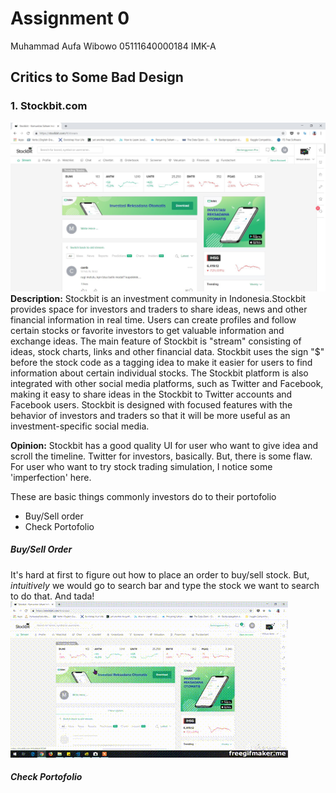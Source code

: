 # Assignment 0

Muhammad Aufa Wibowo
05111640000184
IMK-A

## Critics to Some Bad Design
### 1. Stockbit.com
![stockbit](img/stockbit.jpg "stockbit")
**Description:** Stockbit is an investment community in Indonesia.Stockbit provides space for investors and traders to share ideas, news and other financial information in real time. Users can create profiles and follow certain stocks or favorite investors to get valuable information and exchange ideas. The main feature of Stockbit is "stream" consisting of ideas, stock charts, links and other financial data. Stockbit uses the sign "$" before the stock code as a tagging idea to make it easier for users to find information about certain individual stocks. The Stockbit platform is also integrated with other social media platforms, such as Twitter and Facebook, making it easy to share ideas in the Stockbit to Twitter accounts and Facebook users. Stockbit is designed with focused features with the behavior of investors and traders so that it will be more useful as an investment-specific social media.

**Opinion:** Stockbit has a good quality UI for user who want to give idea and scroll the timeline. Twitter for investors, basically. But, there is some flaw. For user who want to try stock trading simulation, I notice some 'imperfection' here. 

These are basic things commonly investors do to their portofolio
  - Buy/Sell order
  - Check Portofolio

##### Buy/Sell Order
It's hard at first to figure out how to place an order to buy/sell stock. But, *intuitively* we would go to search bar and type the stock we want to search to do that. And tada!
![](img/buyorder.gif "")
##### Check Portofolio
